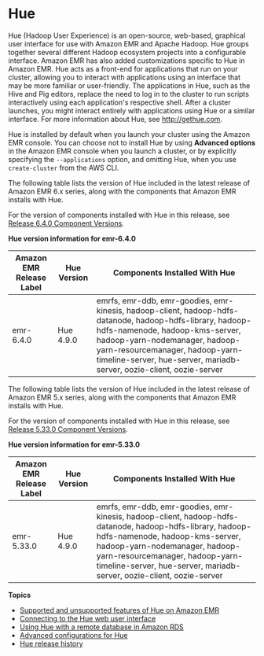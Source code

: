 # Hue<a name="emr-hue"></a>

Hue \(Hadoop User Experience\) is an open\-source, web\-based, graphical user interface for use with Amazon EMR and Apache Hadoop\. Hue groups together several different Hadoop ecosystem projects into a configurable interface\. Amazon EMR has also added customizations specific to Hue in Amazon EMR\. Hue acts as a front\-end for applications that run on your cluster, allowing you to interact with applications using an interface that may be more familiar or user\-friendly\. The applications in Hue, such as the Hive and Pig editors, replace the need to log in to the cluster to run scripts interactively using each application's respective shell\. After a cluster launches, you might interact entirely with applications using Hue or a similar interface\. For more information about Hue, see [http://gethue\.com](http://gethue.com)\.

Hue is installed by default when you launch your cluster using the Amazon EMR console\. You can choose not to install Hue by using **Advanced options** in the Amazon EMR console when you launch a cluster, or by explicitly specifying the `--applications` option, and omitting Hue, when you use `create-cluster` from the AWS CLI\.

The following table lists the version of Hue included in the latest release of Amazon EMR 6\.x series, along with the components that Amazon EMR installs with Hue\.

For the version of components installed with Hue in this release, see [Release 6\.4\.0 Component Versions](emr-640-release.md)\.


**Hue version information for emr\-6\.4\.0**  

| Amazon EMR Release Label | Hue Version | Components Installed With Hue | 
| --- | --- | --- | 
| emr\-6\.4\.0 | Hue 4\.9\.0 | emrfs, emr\-ddb, emr\-goodies, emr\-kinesis, hadoop\-client, hadoop\-hdfs\-datanode, hadoop\-hdfs\-library, hadoop\-hdfs\-namenode, hadoop\-kms\-server, hadoop\-yarn\-nodemanager, hadoop\-yarn\-resourcemanager, hadoop\-yarn\-timeline\-server, hue\-server, mariadb\-server, oozie\-client, oozie\-server | 

The following table lists the version of Hue included in the latest release of Amazon EMR 5\.x series, along with the components that Amazon EMR installs with Hue\.

For the version of components installed with Hue in this release, see [Release 5\.33\.0 Component Versions](emr-5330-release.md)\.


**Hue version information for emr\-5\.33\.0**  

| Amazon EMR Release Label | Hue Version | Components Installed With Hue | 
| --- | --- | --- | 
| emr\-5\.33\.0 | Hue 4\.9\.0 | emrfs, emr\-ddb, emr\-goodies, emr\-kinesis, hadoop\-client, hadoop\-hdfs\-datanode, hadoop\-hdfs\-library, hadoop\-hdfs\-namenode, hadoop\-kms\-server, hadoop\-yarn\-nodemanager, hadoop\-yarn\-resourcemanager, hadoop\-yarn\-timeline\-server, hue\-server, mariadb\-server, oozie\-client, oozie\-server | 

**Topics**
+ [Supported and unsupported features of Hue on Amazon EMR](emr-hue-supported-features.md)
+ [Connecting to the Hue web user interface](accessing-hue.md)
+ [Using Hue with a remote database in Amazon RDS](hue-rds.md)
+ [Advanced configurations for Hue](advanced-configurations.md)
+ [Hue release history](Hue-release-history.md)